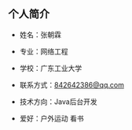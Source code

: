 ## 个人简介

 -  姓名：张朝霖
  
 - 专业：网络工程

 -  学校：广东工业大学

 -  联系方式：842642386@qq.com

 -  技术方向：Java后台开发

 -  爱好：户外运动 看书
<!--
**ChaplinLittleJenius/ChaplinLittleJenius** is a ✨ _special_ ✨ repository because its `README.md` (this file) appears on your GitHub profile.

Here are some ideas to get you started:

- 🔭 I’m currently working on ...
- 🌱 I’m currently learning ...
- 👯 I’m looking to collaborate on ...
- 🤔 I’m looking for help with ...
- 💬 Ask me about ...
- 📫 How to reach me: ...
- 😄 Pronouns: ...
- ⚡ Fun fact: ...
-->
